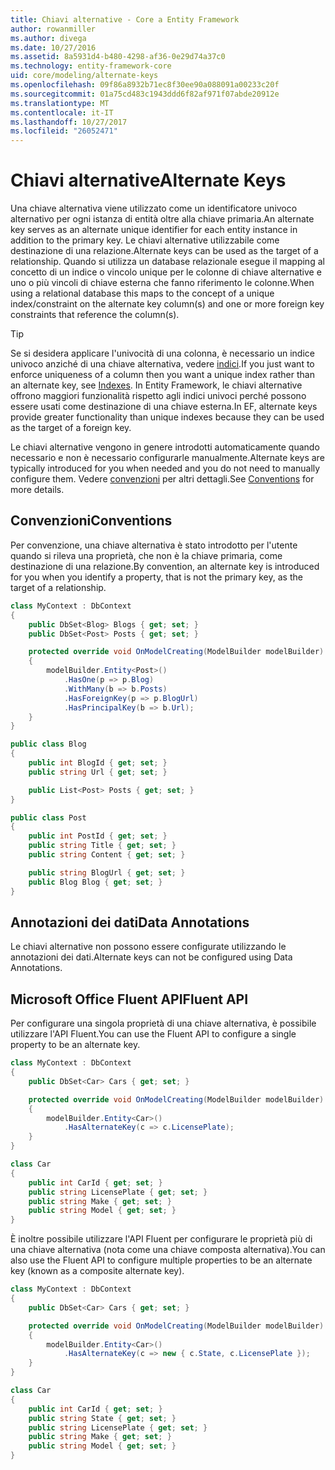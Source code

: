 ```yaml
---
title: Chiavi alternative - Core a Entity Framework
author: rowanmiller
ms.author: divega
ms.date: 10/27/2016
ms.assetid: 8a5931d4-b480-4298-af36-0e29d74a37c0
ms.technology: entity-framework-core
uid: core/modeling/alternate-keys
ms.openlocfilehash: 09f86a8932b71ec8f30ee90a088091a00233c20f
ms.sourcegitcommit: 01a75cd483c1943ddd6f82af971f07abde20912e
ms.translationtype: MT
ms.contentlocale: it-IT
ms.lasthandoff: 10/27/2017
ms.locfileid: "26052471"
---
```

# <a name="alternate-keys"></a><span data-ttu-id="1b908-102">Chiavi alternative</span><span class="sxs-lookup"><span data-stu-id="1b908-102">Alternate Keys</span></span>

<span data-ttu-id="1b908-103">Una chiave alternativa viene utilizzato come un identificatore univoco alternativo per ogni istanza di entità oltre alla chiave primaria.</span><span class="sxs-lookup"><span data-stu-id="1b908-103">An alternate key serves as an alternate unique identifier for each entity instance in addition to the primary key.</span></span> <span data-ttu-id="1b908-104">Le chiavi alternative utilizzabile come destinazione di una relazione.</span><span class="sxs-lookup"><span data-stu-id="1b908-104">Alternate keys can be used as the target of a relationship.</span></span> <span data-ttu-id="1b908-105">Quando si utilizza un database relazionale esegue il mapping al concetto di un indice o vincolo unique per le colonne di chiave alternative e uno o più vincoli di chiave esterna che fanno riferimento le colonne.</span><span class="sxs-lookup"><span data-stu-id="1b908-105">When using a relational database this maps to the concept of a unique index/constraint on the alternate key column(s) and one or more foreign key constraints that reference the column(s).</span></span>

> [!TIP]  
> <span data-ttu-id="1b908-106">Se si desidera applicare l'univocità di una colonna, è necessario un indice univoco anziché di una chiave alternativa, vedere [indici](indexes.md).</span><span class="sxs-lookup"><span data-stu-id="1b908-106">If you just want to enforce uniqueness of a column then you want a unique index rather than an alternate key, see [Indexes](indexes.md).</span></span> <span data-ttu-id="1b908-107">In Entity Framework, le chiavi alternative offrono maggiori funzionalità rispetto agli indici univoci perché possono essere usati come destinazione di una chiave esterna.</span><span class="sxs-lookup"><span data-stu-id="1b908-107">In EF, alternate keys provide greater functionality than unique indexes because they can be used as the target of a foreign key.</span></span>

<span data-ttu-id="1b908-108">Le chiavi alternative vengono in genere introdotti automaticamente quando necessario e non è necessario configurarle manualmente.</span><span class="sxs-lookup"><span data-stu-id="1b908-108">Alternate keys are typically introduced for you when needed and you do not need to manually configure them.</span></span> <span data-ttu-id="1b908-109">Vedere [convenzioni](#conventions) per altri dettagli.</span><span class="sxs-lookup"><span data-stu-id="1b908-109">See [Conventions](#conventions) for more details.</span></span>

## <a name="conventions"></a><span data-ttu-id="1b908-110">Convenzioni</span><span class="sxs-lookup"><span data-stu-id="1b908-110">Conventions</span></span>

<span data-ttu-id="1b908-111">Per convenzione, una chiave alternativa è stato introdotto per l'utente quando si rileva una proprietà, che non è la chiave primaria, come destinazione di una relazione.</span><span class="sxs-lookup"><span data-stu-id="1b908-111">By convention, an alternate key is introduced for you when you identify a property, that is not the primary key, as the target of a relationship.</span></span>

<!-- [!code-csharp[Main](samples/core/Modeling/Conventions/Samples/AlternateKey.cs?highlight=12)] -->
``` csharp
class MyContext : DbContext
{
    public DbSet<Blog> Blogs { get; set; }
    public DbSet<Post> Posts { get; set; }

    protected override void OnModelCreating(ModelBuilder modelBuilder)
    {
        modelBuilder.Entity<Post>()
            .HasOne(p => p.Blog)
            .WithMany(b => b.Posts)
            .HasForeignKey(p => p.BlogUrl)
            .HasPrincipalKey(b => b.Url);
    }
}

public class Blog
{
    public int BlogId { get; set; }
    public string Url { get; set; }

    public List<Post> Posts { get; set; }
}

public class Post
{
    public int PostId { get; set; }
    public string Title { get; set; }
    public string Content { get; set; }

    public string BlogUrl { get; set; }
    public Blog Blog { get; set; }
}
```

## <a name="data-annotations"></a><span data-ttu-id="1b908-112">Annotazioni dei dati</span><span class="sxs-lookup"><span data-stu-id="1b908-112">Data Annotations</span></span>

<span data-ttu-id="1b908-113">Le chiavi alternative non possono essere configurate utilizzando le annotazioni dei dati.</span><span class="sxs-lookup"><span data-stu-id="1b908-113">Alternate keys can not be configured using Data Annotations.</span></span>

## <a name="fluent-api"></a><span data-ttu-id="1b908-114">Microsoft Office Fluent API</span><span class="sxs-lookup"><span data-stu-id="1b908-114">Fluent API</span></span>

<span data-ttu-id="1b908-115">Per configurare una singola proprietà di una chiave alternativa, è possibile utilizzare l'API Fluent.</span><span class="sxs-lookup"><span data-stu-id="1b908-115">You can use the Fluent API to configure a single property to be an alternate key.</span></span>

<!-- [!code-csharp[Main](samples/core/Modeling/FluentAPI/Samples/AlternateKeySingle.cs?highlight=7,8)] -->
``` csharp
class MyContext : DbContext
{
    public DbSet<Car> Cars { get; set; }

    protected override void OnModelCreating(ModelBuilder modelBuilder)
    {
        modelBuilder.Entity<Car>()
            .HasAlternateKey(c => c.LicensePlate);
    }
}

class Car
{
    public int CarId { get; set; }
    public string LicensePlate { get; set; }
    public string Make { get; set; }
    public string Model { get; set; }
}
```

<span data-ttu-id="1b908-116">È inoltre possibile utilizzare l'API Fluent per configurare le proprietà più di una chiave alternativa (nota come una chiave composta alternativa).</span><span class="sxs-lookup"><span data-stu-id="1b908-116">You can also use the Fluent API to configure multiple properties to be an alternate key (known as a composite alternate key).</span></span>

<!-- [!code-csharp[Main](samples/core/Modeling/FluentAPI/Samples/AlternateKeyComposite.cs?highlight=7,8)] -->
``` csharp
class MyContext : DbContext
{
    public DbSet<Car> Cars { get; set; }

    protected override void OnModelCreating(ModelBuilder modelBuilder)
    {
        modelBuilder.Entity<Car>()
            .HasAlternateKey(c => new { c.State, c.LicensePlate });
    }
}

class Car
{
    public int CarId { get; set; }
    public string State { get; set; }
    public string LicensePlate { get; set; }
    public string Make { get; set; }
    public string Model { get; set; }
}
```
